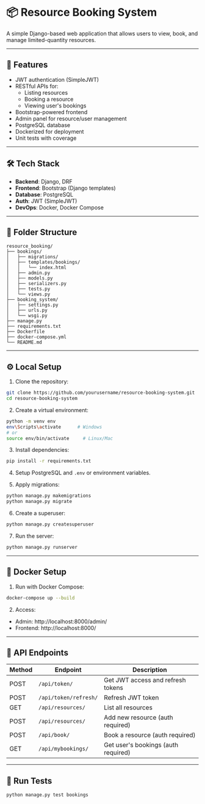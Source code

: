 # 📦 Resource Booking System

A simple Django-based web application that allows users to view, book, and manage limited-quantity resources.

---

## 🚀 Features

- JWT authentication (SimpleJWT)
- RESTful APIs for:
  - Listing resources
  - Booking a resource
  - Viewing user's bookings
- Bootstrap-powered frontend
- Admin panel for resource/user management
- PostgreSQL database
- Dockerized for deployment
- Unit tests with coverage

---

## 🛠️ Tech Stack

- **Backend**: Django, DRF
- **Frontend**: Bootstrap (Django templates)
- **Database**: PostgreSQL
- **Auth**: JWT (SimpleJWT)
- **DevOps**: Docker, Docker Compose

---

## 📁 Folder Structure

```
resource_booking/
├── bookings/                
│   ├── migrations/
│   ├── templates/bookings/
│   │   └── index.html
│   ├── admin.py
│   ├── models.py
│   ├── serializers.py
│   ├── tests.py
│   └── views.py
├── booking_system/
│   ├── settings.py
│   ├── urls.py
│   └── wsgi.py
├── manage.py
├── requirements.txt
├── Dockerfile
├── docker-compose.yml
└── README.md
```

---

## ⚙️ Local Setup

1. Clone the repository:
```bash
git clone https://github.com/yourusername/resource-booking-system.git
cd resource-booking-system
```

2. Create a virtual environment:
```bash
python -m venv env
env\Scripts\activate      # Windows
# or
source env/bin/activate     # Linux/Mac
```

3. Install dependencies:
```bash
pip install -r requirements.txt
```

4. Setup PostgreSQL and `.env` or environment variables.

5. Apply migrations:
```bash
python manage.py makemigrations
python manage.py migrate
```

6. Create a superuser:
```bash
python manage.py createsuperuser
```

7. Run the server:
```bash
python manage.py runserver
```

---

## 🐳 Docker Setup

1. Run with Docker Compose:
```bash
docker-compose up --build
```

2. Access:
- Admin: http://localhost:8000/admin/
- Frontend: http://localhost:8000/

---

## 🔑 API Endpoints

| Method | Endpoint             | Description                        |
|--------|----------------------|------------------------------------|
| POST   | `/api/token/`        | Get JWT access and refresh tokens  |
| POST   | `/api/token/refresh/`| Refresh JWT token                  |
| GET    | `/api/resources/`    | List all resources                 |
| POST   | `/api/resources/`    | Add new resource (auth required)   |
| POST   | `/api/book/`         | Book a resource (auth required)    |
| GET    | `/api/mybookings/`   | Get user's bookings (auth required)|

---

## 🧪 Run Tests

```bash
python manage.py test bookings
```
